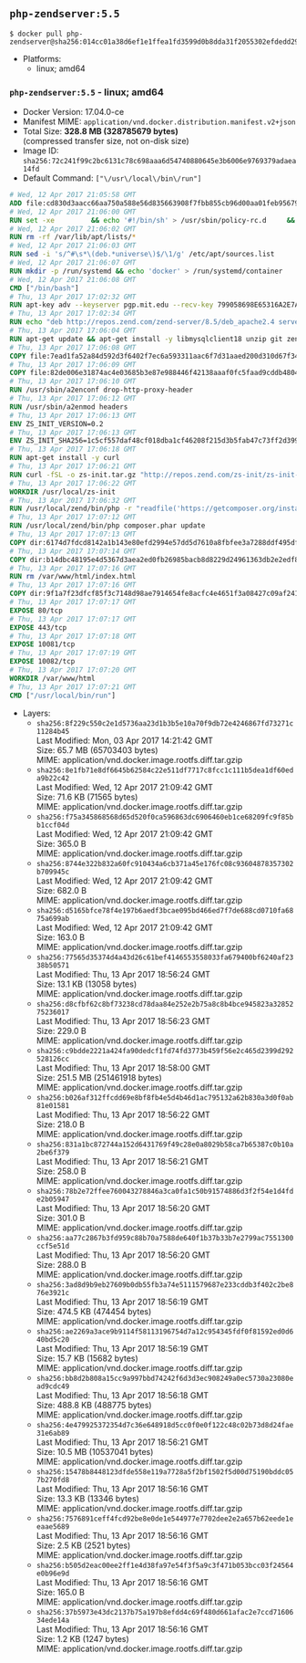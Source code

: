 ## `php-zendserver:5.5`

```console
$ docker pull php-zendserver@sha256:014cc01a38d6ef1e1ffea1fd3599d0b8dda31f2055302efdedd2934dae0a3f38
```

-	Platforms:
	-	linux; amd64

### `php-zendserver:5.5` - linux; amd64

-	Docker Version: 17.04.0-ce
-	Manifest MIME: `application/vnd.docker.distribution.manifest.v2+json`
-	Total Size: **328.8 MB (328785679 bytes)**  
	(compressed transfer size, not on-disk size)
-	Image ID: `sha256:72c241f99c2bc6131c78c698aaa6d54740880645e3b6006e9769379adaea14fd`
-	Default Command: `["\/usr\/local\/bin\/run"]`

```dockerfile
# Wed, 12 Apr 2017 21:05:58 GMT
ADD file:cd830d3aacc66aa750a588e56d835663908f7fbb855cb96d00aa01feb9567948 in / 
# Wed, 12 Apr 2017 21:06:00 GMT
RUN set -xe 		&& echo '#!/bin/sh' > /usr/sbin/policy-rc.d 	&& echo 'exit 101' >> /usr/sbin/policy-rc.d 	&& chmod +x /usr/sbin/policy-rc.d 		&& dpkg-divert --local --rename --add /sbin/initctl 	&& cp -a /usr/sbin/policy-rc.d /sbin/initctl 	&& sed -i 's/^exit.*/exit 0/' /sbin/initctl 		&& echo 'force-unsafe-io' > /etc/dpkg/dpkg.cfg.d/docker-apt-speedup 		&& echo 'DPkg::Post-Invoke { "rm -f /var/cache/apt/archives/*.deb /var/cache/apt/archives/partial/*.deb /var/cache/apt/*.bin || true"; };' > /etc/apt/apt.conf.d/docker-clean 	&& echo 'APT::Update::Post-Invoke { "rm -f /var/cache/apt/archives/*.deb /var/cache/apt/archives/partial/*.deb /var/cache/apt/*.bin || true"; };' >> /etc/apt/apt.conf.d/docker-clean 	&& echo 'Dir::Cache::pkgcache ""; Dir::Cache::srcpkgcache "";' >> /etc/apt/apt.conf.d/docker-clean 		&& echo 'Acquire::Languages "none";' > /etc/apt/apt.conf.d/docker-no-languages 		&& echo 'Acquire::GzipIndexes "true"; Acquire::CompressionTypes::Order:: "gz";' > /etc/apt/apt.conf.d/docker-gzip-indexes 		&& echo 'Apt::AutoRemove::SuggestsImportant "false";' > /etc/apt/apt.conf.d/docker-autoremove-suggests
# Wed, 12 Apr 2017 21:06:02 GMT
RUN rm -rf /var/lib/apt/lists/*
# Wed, 12 Apr 2017 21:06:03 GMT
RUN sed -i 's/^#\s*\(deb.*universe\)$/\1/g' /etc/apt/sources.list
# Wed, 12 Apr 2017 21:06:07 GMT
RUN mkdir -p /run/systemd && echo 'docker' > /run/systemd/container
# Wed, 12 Apr 2017 21:06:08 GMT
CMD ["/bin/bash"]
# Thu, 13 Apr 2017 17:02:32 GMT
RUN apt-key adv --keyserver pgp.mit.edu --recv-key 799058698E65316A2E7A4FF42EAE1437F7D2C623
# Thu, 13 Apr 2017 17:02:34 GMT
RUN echo "deb http://repos.zend.com/zend-server/8.5/deb_apache2.4 server non-free" >> /etc/apt/sources.list.d/zend-server.list
# Thu, 13 Apr 2017 17:06:04 GMT
RUN apt-get update && apt-get install -y libmysqlclient18 unzip git zend-server-php-5.5 && /usr/local/zend/bin/zendctl.sh stop
# Thu, 13 Apr 2017 17:06:08 GMT
COPY file:7ead1fa52a84d592d3f6402f7ec6a593311aac6f7d31aaed200d310d67f34d54 in /etc/ 
# Thu, 13 Apr 2017 17:06:09 GMT
COPY file:82de006e31874ac4e03685b3e87e988446f42138aaaf0fc5faad9cddb48040ba in /etc/apache2/conf-available 
# Thu, 13 Apr 2017 17:06:10 GMT
RUN /usr/sbin/a2enconf drop-http-proxy-header
# Thu, 13 Apr 2017 17:06:12 GMT
RUN /usr/sbin/a2enmod headers
# Thu, 13 Apr 2017 17:06:13 GMT
ENV ZS_INIT_VERSION=0.2
# Thu, 13 Apr 2017 17:06:13 GMT
ENV ZS_INIT_SHA256=1c5cf557daf48cf018dba1cf46208f215d3b5fab47c73ff2d39988581ebd6932
# Thu, 13 Apr 2017 17:06:18 GMT
RUN apt-get install -y curl
# Thu, 13 Apr 2017 17:06:21 GMT
RUN curl -fSL -o zs-init.tar.gz "http://repos.zend.com/zs-init/zs-init-docker-${ZS_INIT_VERSION}.tar.gz"     && echo "${ZS_INIT_SHA256} *zs-init.tar.gz" | sha256sum -c -     && mkdir /usr/local/zs-init     && tar xzf zs-init.tar.gz --strip-components=1 -C /usr/local/zs-init     && rm zs-init.tar.gz
# Thu, 13 Apr 2017 17:06:22 GMT
WORKDIR /usr/local/zs-init
# Thu, 13 Apr 2017 17:06:32 GMT
RUN /usr/local/zend/bin/php -r "readfile('https://getcomposer.org/installer');" | /usr/local/zend/bin/php
# Thu, 13 Apr 2017 17:07:12 GMT
RUN /usr/local/zend/bin/php composer.phar update
# Thu, 13 Apr 2017 17:07:13 GMT
COPY dir:6174d7fdcd8142a1b143e80efd2994e57dd5d7610a8fbfee3a7288ddf495dfdf in /usr/local/bin 
# Thu, 13 Apr 2017 17:07:14 GMT
COPY dir:b14dbc48195e4d5367d3aea2ed0fb26985bacb8d8229d24961363db2e2edf8f0 in /usr/local/zend/var/plugins/ 
# Thu, 13 Apr 2017 17:07:16 GMT
RUN rm /var/www/html/index.html
# Thu, 13 Apr 2017 17:07:16 GMT
COPY dir:9f1a7f23dfcf85f3c7148d98ae7914654fe8acfc4e4651f3a08427c09af24198 in /var/www/html 
# Thu, 13 Apr 2017 17:07:17 GMT
EXPOSE 80/tcp
# Thu, 13 Apr 2017 17:07:17 GMT
EXPOSE 443/tcp
# Thu, 13 Apr 2017 17:07:18 GMT
EXPOSE 10081/tcp
# Thu, 13 Apr 2017 17:07:19 GMT
EXPOSE 10082/tcp
# Thu, 13 Apr 2017 17:07:20 GMT
WORKDIR /var/www/html
# Thu, 13 Apr 2017 17:07:21 GMT
CMD ["/usr/local/bin/run"]
```

-	Layers:
	-	`sha256:8f229c550c2e1d5736aa23d1b3b5e10a70f9db72e4246867fd73271c11284b45`  
		Last Modified: Mon, 03 Apr 2017 14:21:42 GMT  
		Size: 65.7 MB (65703403 bytes)  
		MIME: application/vnd.docker.image.rootfs.diff.tar.gzip
	-	`sha256:8e1fb71e8df6645b62584c22e511df7717c8fcc1c111b5dea1df60eda9b22c42`  
		Last Modified: Wed, 12 Apr 2017 21:09:42 GMT  
		Size: 71.6 KB (71565 bytes)  
		MIME: application/vnd.docker.image.rootfs.diff.tar.gzip
	-	`sha256:f75a345868568d65d520f0ca596863dc6906460eb1ce68209fc9f85bb1ccf04d`  
		Last Modified: Wed, 12 Apr 2017 21:09:42 GMT  
		Size: 365.0 B  
		MIME: application/vnd.docker.image.rootfs.diff.tar.gzip
	-	`sha256:8744e322b832a60fc910434a6cb371a45e176fc08c93604878357302b709945c`  
		Last Modified: Wed, 12 Apr 2017 21:09:42 GMT  
		Size: 682.0 B  
		MIME: application/vnd.docker.image.rootfs.diff.tar.gzip
	-	`sha256:d5165bfce78f4e197b6aedf3bcae095bd466ed7f7de688cd0710fa6875a699ab`  
		Last Modified: Wed, 12 Apr 2017 21:09:42 GMT  
		Size: 163.0 B  
		MIME: application/vnd.docker.image.rootfs.diff.tar.gzip
	-	`sha256:77565d35374d4a43d26c61bef4146553558033fa679400bf6240af2338b50571`  
		Last Modified: Thu, 13 Apr 2017 18:56:24 GMT  
		Size: 13.1 KB (13058 bytes)  
		MIME: application/vnd.docker.image.rootfs.diff.tar.gzip
	-	`sha256:d8cfbf62c8bf73238cd78daa84e252e2b75a8c8b4bce945823a3285275236017`  
		Last Modified: Thu, 13 Apr 2017 18:56:23 GMT  
		Size: 229.0 B  
		MIME: application/vnd.docker.image.rootfs.diff.tar.gzip
	-	`sha256:c9bdde2221a424fa90dedcf1fd74fd3773b459f56e2c465d2399d292528126cc`  
		Last Modified: Thu, 13 Apr 2017 18:58:00 GMT  
		Size: 251.5 MB (251461918 bytes)  
		MIME: application/vnd.docker.image.rootfs.diff.tar.gzip
	-	`sha256:b026af312ffcdd69e8bf8fb4e5d4b46d1ac795132a62b830a3d0f0ab81e01581`  
		Last Modified: Thu, 13 Apr 2017 18:56:22 GMT  
		Size: 218.0 B  
		MIME: application/vnd.docker.image.rootfs.diff.tar.gzip
	-	`sha256:831a1bc872744a152d6431769f49c28e0a8029b58ca7b65387c0b10a2be6f379`  
		Last Modified: Thu, 13 Apr 2017 18:56:21 GMT  
		Size: 258.0 B  
		MIME: application/vnd.docker.image.rootfs.diff.tar.gzip
	-	`sha256:78b2e72ffee760043278846a3ca0fa1c50b91574886d3f2f54e1d4fde2b05947`  
		Last Modified: Thu, 13 Apr 2017 18:56:20 GMT  
		Size: 301.0 B  
		MIME: application/vnd.docker.image.rootfs.diff.tar.gzip
	-	`sha256:aa77c2867b3fd959c88b70a7588de640f1b37b33b7e2799ac7551300ccf5e51d`  
		Last Modified: Thu, 13 Apr 2017 18:56:20 GMT  
		Size: 288.0 B  
		MIME: application/vnd.docker.image.rootfs.diff.tar.gzip
	-	`sha256:3ad8d9b9eb27609b0db55fb3a74e5111579687e233cddb3f402c2be876e3921c`  
		Last Modified: Thu, 13 Apr 2017 18:56:19 GMT  
		Size: 474.5 KB (474454 bytes)  
		MIME: application/vnd.docker.image.rootfs.diff.tar.gzip
	-	`sha256:ae2269a3ace9b9114f58113196754d7a12c954345fdf0f81592ed0d640bd5c20`  
		Last Modified: Thu, 13 Apr 2017 18:56:19 GMT  
		Size: 15.7 KB (15682 bytes)  
		MIME: application/vnd.docker.image.rootfs.diff.tar.gzip
	-	`sha256:bb8d2b808a15cc9a997bbd74242f6d3d3ec908249a0ec5730a23080ead9cdc49`  
		Last Modified: Thu, 13 Apr 2017 18:56:18 GMT  
		Size: 488.8 KB (488775 bytes)  
		MIME: application/vnd.docker.image.rootfs.diff.tar.gzip
	-	`sha256:4e479925372354d7c36e648918d5cc0f0e0f122c48c02b73d8d24fae31e6ab89`  
		Last Modified: Thu, 13 Apr 2017 18:56:21 GMT  
		Size: 10.5 MB (10537041 bytes)  
		MIME: application/vnd.docker.image.rootfs.diff.tar.gzip
	-	`sha256:15478b8448123dfde558e119a7728a5f2bf1502f5d00d75190bddc057b270fd8`  
		Last Modified: Thu, 13 Apr 2017 18:56:16 GMT  
		Size: 13.3 KB (13346 bytes)  
		MIME: application/vnd.docker.image.rootfs.diff.tar.gzip
	-	`sha256:7576891ceff4fcd92be8e0de1e544977e7702dee2e2a657b62eede1eeaae5689`  
		Last Modified: Thu, 13 Apr 2017 18:56:16 GMT  
		Size: 2.5 KB (2521 bytes)  
		MIME: application/vnd.docker.image.rootfs.diff.tar.gzip
	-	`sha256:b505d2eac00ee2ff1e4d38fa97e54f3f5a9c3f471b053bcc03f24564e0b96e9d`  
		Last Modified: Thu, 13 Apr 2017 18:56:16 GMT  
		Size: 165.0 B  
		MIME: application/vnd.docker.image.rootfs.diff.tar.gzip
	-	`sha256:37b5973e43dc2137b75a197b8efdd4c69f480d661afac2e7ccd7160634ede14a`  
		Last Modified: Thu, 13 Apr 2017 18:56:16 GMT  
		Size: 1.2 KB (1247 bytes)  
		MIME: application/vnd.docker.image.rootfs.diff.tar.gzip
